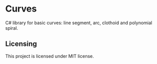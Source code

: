 # Curves
C# library for basic curves: line segment, arc, clothoid and polynomial spiral.

## Licensing
This project is licensed under MIT license.
